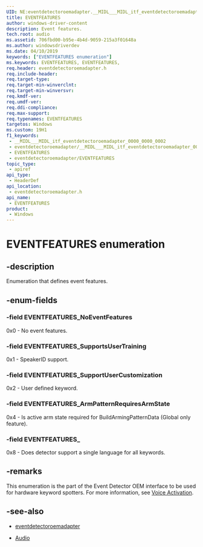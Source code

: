```yaml
---
UID: NE:eventdetectoroemadapter.__MIDL___MIDL_itf_eventdetectoroemadapter_0000_0000_0002
title: EVENTFEATURES
author: windows-driver-content
description: Event features.
tech.root: audio
ms.assetid: 706fbd00-b95e-4b4d-9059-215a3f01648a
ms.author: windowsdriverdev
ms.date: 04/10/2019
keywords: ["EVENTFEATURES enumeration"]
ms.keywords: EVENTFEATURES, EVENTFEATURES,
req.header: eventdetectoroemadapter.h
req.include-header: 
req.target-type: 
req.target-min-winverclnt: 
req.target-min-winversvr: 
req.kmdf-ver: 
req.umdf-ver: 
req.ddi-compliance: 
req.max-support: 
req.typenames: EVENTFEATURES
targetos: Windows
ms.custom: 19H1
f1_keywords:
 - __MIDL___MIDL_itf_eventdetectoroemadapter_0000_0000_0002
 - eventdetectoroemadapter/__MIDL___MIDL_itf_eventdetectoroemadapter_0000_0000_0002
 - EVENTFEATURES
 - eventdetectoroemadapter/EVENTFEATURES
topic_type:
 - apiref
api_type:
 - HeaderDef
api_location:
 - eventdetectoroemadapter.h
api_name:
 - EVENTFEATURES
product:
 - Windows
---
```


# EVENTFEATURES enumeration


## -description

Enumeration that defines event features.

## -enum-fields

### -field EVENTFEATURES_NoEventFeatures

0x0 - No event features.

### -field EVENTFEATURES_SupportsUserTraining 

0x1 - SpeakerID support.

### -field EVENTFEATURES_SupportUserCustomization 

0x2 - User defined keyword.

### -field EVENTFEATURES_ArmPatternRequiresArmState 

0x4 - Is active arm state required for BuildArmingPatternData (Global only feature).

### -field EVENTFEATURES_

0x8 - Does detector support a single language for all keywords.

## -remarks

This enumeration is the part of the Event Detector OEM interface to be used for hardware keyword spotters. For more information, see [Voice Activation](/windows-hardware/drivers/audio/voice-activation).

## -see-also

- [eventdetectoroemadapter](../eventdetectoroemadapter/index.md)

- [Audio](../_audio/index.md)